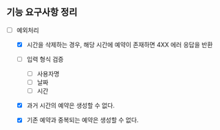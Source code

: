 ## 기능 요구사항 정리

- [ ] 예외처리

  - [x] 시간을 삭제하는 경우, 해당 시간에 예약이 존재하면 4XX 에러 응답을 반환
  - [ ] 입력 형식 검증

    - [ ] 사용자명
    - [ ] 날짜
    - [ ] 시간

  - [x] 과거 시간의 예약은 생성할 수 없다.
  - [x] 기존 예약과 중복되는 예약은 생성할 수 없다.
